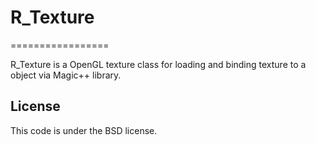 # R_Texture
=================

R_Texture is a OpenGL texture class for loading and binding texture to a object via Magic++ library.

License
--------

This code is under the BSD license.
